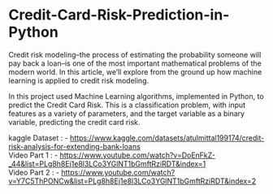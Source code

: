 
# Credit-Card-Risk-Prediction-in-Python
Credit risk modeling–the process of estimating the probability someone will pay back a loan–is one of the most important mathematical problems of the modern world. In this article, we’ll explore from the ground up how machine learning is applied to credit risk modeling.  

In this project used Machine Learning algorithms, implemented in Python, to predict the Credit Card Risk. This is a classification problem, with input features as a variety of parameters, and the target variable as a binary variable, predicting the credit card risk. 

kaggle Dataset : - https://www.kaggle.com/datasets/atulmittal199174/credit-risk-analysis-for-extending-bank-loans  
Video Part 1 : - https://www.youtube.com/watch?v=DoEnFkZ-_44&list=PLg8h8Ej1e8l3LCo3YGlNT1bGmftRziRDT&index=1  
Video Part 2 : - https://www.youtube.com/watch?v=Y7C5ThPONCw&list=PLg8h8Ej1e8l3LCo3YGlNT1bGmftRziRDT&index=2
